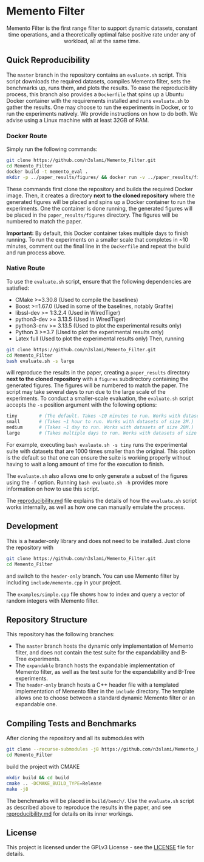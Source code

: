 # Memento Filter

<p align="center">
Memento Filter is the first range filter to support dynamic datasets, constant
time operations, and a theoretically optimal false positive rate under any of
workload, all at the same time. 
</p>

## Quick Reproducibility
The `master` branch in the repository contains an `evaluate.sh` script. This
script downloads the required datasets, compiles Memento filter, sets the
benchmarks up, runs them, and plots the results. To ease the reproducibility
process, this branch also provides a `Dockerfile` that spins up a Ubuntu Docker
container with the requirements installed and runs `evaluate.sh` to gather the
results. One may choose to run the experiments in Docker, or to run the
experiments natively. We provide instructions on how to do both. We advise
using a Linux machine with at least 32GB of RAM.

### Docker Route
Simply run the following commands:
```bash
git clone https://github.com/n3slami/Memento_Filter.git
cd Memento_Filter
docker build -t memento_eval .
mkdir -p ../paper_results/figures/ && docker run -v ../paper_results/figures:/usr/local/paper_results/figures -it memento_eval
```
These commands first clone the repository and builds the required Docker image.
Then, it creates a directory **next to the cloned repository** where the
generated figures will be placed and spins up a Docker container to run the
experiments. One the container is done running, the generated figures will be
placed in the `paper_results/figures` directory. The figures will be numbered
to match the paper.

**Important:** By default, this Docker container takes multiple days to finish
running. To run the experiments on a smaller scale that completes in ~10
minutes, comment out the final line in the `Dockerfile` and repeat the build
and run process above.

### Native Route
To use the `evaluate.sh` script, ensure that the following dependencies are
satisfied:
- CMake >=3.30.8        (Used to compile the baselines)
- Boost >=1.67.0        (Used in some of the baselines, notably Grafite)
- libssl-dev >= 1:3.2.4 (Used in WiredTiger)
- python3-dev >= 3.13.5 (Used in WiredTiger)
- python3-env >= 3.13.5 (Used to plot the experimental results only)
- Python 3 >=3.7        (Used to plot the experimental results only)
- Latex full            (Used to plot the experimental results only)
Then, running
```bash
git clone https://github.com/n3slami/Memento_Filter.git
cd Memento_Filter
bash evaluate.sh -s large
```
will reproduce the results in the paper, creating a `paper_results` directory
**next to the cloned repository** with a `figures` subdirectory containing the
generated figures. The figures will be numbered to match the paper. The script
may take several days to run due to the large scale of the experiments. To
conduct a smaller-scale evaluation, the `evaluate.sh` script accepts the `-s`
position argument with the following options:
```bash 
tiny        # (The default. Takes ~10 minutes to run. Works with datasets of size 200K.)
small       # (Takes ~1 hour to run. Works with datasets of size 2M.)
medium      # (Takes ~1 day to run. Works with datasets of size 20M.)
large       # (Takes multiple days to run. Works with datasets of size 200M.)
```
For example, executing `bash evaluate.sh -s tiny` runs the experimental suite
with datasets that are 1000 times smaller than the original. This option is the
default so that one can ensure the suite is working properly without having to
wait a long amount of time for the execution to finish.

The `evaluate.sh` also allows one to only generate a subset of the figures
using the `-f` option. Running `bash evaluate.sh -h` provides more information
on how to use this script.

The [reproducibility.md](bench/reproducibility.md) file explains the details of
how the `evaluate.sh` script works internally, as well as how one can manually
emulate the process.

## Development

This is a header-only library and does not need to be installed. Just clone the
repository with
```bash
git clone https://github.com/n3slami/Memento_Filter.git
cd Memento_Filter
```
and switch to the `header-only` branch. You can use Memento filter by including
`include/memento.cpp` in your project.

The `examples/simple.cpp` file shows how to index and query a vector of random
integers with Memento filter.

## Repository Structure
This repository has the following branches:
- The `master` branch hosts the dynamic only implementation of Memento filter,
  and does not contain the test suite for the expandability and B-Tree
  experiments.
- The `expandable` branch hosts the expandable implementation of Memento
  filter, as well as the test suite for the expandability and B-Tree
  experiments.
- The `header-only` branch hosts a C++ header file with a templated
  implementation of Memento filter in the `include` directory. The template
  allows one to choose between a standard dynamic Memento filter or an
  expandable one.

## Compiling Tests and Benchmarks

After cloning the repository and all its submodules with
```bash
git clone --recurse-submodules -j8 https://github.com/n3slami/Memento_Filter.git
cd Memento_Filter
```
build the project with CMAKE
```bash
mkdir build && cd build
cmake .. -DCMAKE_BUILD_TYPE=Release
make -j8
```
The benchmarks will be placed in `build/bench/`. Use the `evaluate.sh` script
as described above to reproduce the results in the paper, and see
[reproducibility.md](bench/reproducibility.md) for details on its inner
workings.

## License

This project is licensed under the GPLv3 License - see the [LICENSE](LICENSE)
file for details.



